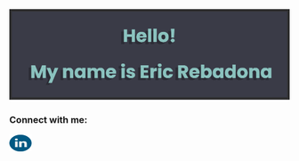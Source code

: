 <img src="banner.png" alt="github banner">

<h3 align="left">Connect with me:</h3>
<p align="left">
<a href="https://www.linkedin.com/in/eric-rebadona-7aa291229/" target="blank"><img align="center" src="linkedin.png" alt="" height="30" width="40"/></a>
</p>
